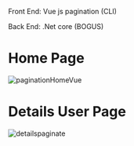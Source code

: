  Front End: Vue js pagination (CLI)
 
 Back End: .Net core (BOGUS)
 
# Home Page
![paginationHomeVue](https://user-images.githubusercontent.com/41470054/98289980-07319480-1fba-11eb-8bf2-4926a929b49d.png)


# Details User Page
![detailspaginate](https://user-images.githubusercontent.com/41470054/98290390-ace50380-1fba-11eb-9a6a-f1b5894b740d.png)
